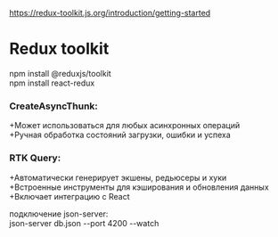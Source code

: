 https://redux-toolkit.js.org/introduction/getting-started

<h1> Redux toolkit </h1>

npm install @reduxjs/toolkit <br/>
npm install react-redux <br/>

<h3> CreateAsyncThunk:</h3> 
+Может использоваться для любых асинхронных операций <br/>
+Ручная обработка состояний загрузки, ошибки и успеха <br/>

<h3>RTK Query:</h3> 
+Автоматически генерирует экшены, редьюсеры и хуки <br/>
+Встроенные инструменты для кэширования и обновления данных <br/>
+Включает интеграцию с React <br/>

подключение json-server:  
json-server db.json --port 4200 --watch